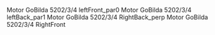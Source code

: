 
Motor   GoBilda 5202/3/4    leftFront_par0
Motor   GoBilda 5202/3/4    leftBack_par1
Motor   GoBilda 5202/3/4    RightBack_perp
Motor   GoBilda 5202/3/4    RightFront
